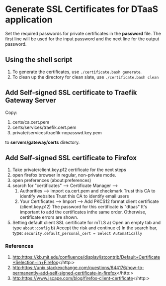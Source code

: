 # Generate SSL Certificates for DTaaS application

Set the required passwords for private certificates
in the **password** file. The first line will be used
for the input password and the next line for the output password.

## Using the shell script

1. To generate the certificates, use `./certificate.bash generate`.
1. To clean up the directory for clean slate, use `./certificate.bash clean`

## Add Self-signed SSL certificate to Traefik Gateway Server

Copy:

1) certs/ca.cert.pem
1) certs/services/traefik.cert.pem
1) private/services/traefik-nopasswd.key.pem

to **servers/gateway/certs** directory.

## Add Self-signed SSL certificate to Firefox

1) Take private/client.key.p12 certificate for the next steps
1) open firefox browser in regular, non-private mode.
1) open preferences (about:preferences)
1) search for "certificates" --> Certificate Manager -->
    1) Authorities --> import ca.cert.pem and checkmark
         Trust this CA to identify websites
         Trust this CA to identify email users
    1) Your Certificates --> Import --> Add PKCS12 format client certificate (client.key.p12)
            The password for this certificate is "dtaas"
    It's important to add the certificates inthe same order.
    Otherwise, certificate errors are shown.
1) Setting default client SSL certificate for mTLS
    a) Open an empty tab and type `about:config`
    b) Accept the risk and continue
    c) In the search bar, type: `security.default_personal_cert = Select Automatically`

### References

1. <http:>https://kb.mit.edu/confluence/display/istcontrib/Default+Certificate+Selection+in+Firefox</http:>
1. <http:>https://unix.stackexchange.com/questions/644176/how-to-permanently-add-self-signed-certificate-in-firefox</http:>
1. <http:>https://www.jscape.com/blog/firefox-client-certificate</http:>
